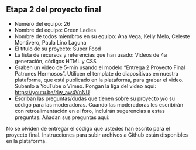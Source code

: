 ## Etapa 2 del proyecto final

- Numero del equipo: 26
- Nombre del equipo: Green Ladies
- Nombre de todos miembros en su equipo: Ana Vega, Kelly Melo, Celeste Montivero, Paula Lino Laguna
- El título de su proyecto: Super Food
- La lista de recursos y referencias que han usado: Videos de 4a generación, códigos HTML y CSS
- Graben un video de 5-min usando el modelo “Entrega 2 Proyecto Final Patrones Hermosos”. Utilicen el template de diapositivas en nuestra plataforma, que está publicado en la plataforma, para grabar el video. Subanlo a YouTube o Vimeo. Pongan la liga del vídeo aquí: https://youtu.be/rlw_aw4VnNU
- Escriban las preguntas/dudas que tienen sobre su proyecto y/o su código para las moderadoras. Cuando las moderadoras les escribirán con retroalimentación en el foro, incluirán sugerencias a estas preguntas. Añadan sus preguntas aquí:

No se olviden de entregar el código que ustedes han escrito para el proyecto final. Instrucciones para subir archivos a Github están disponibles en la plataforma.
